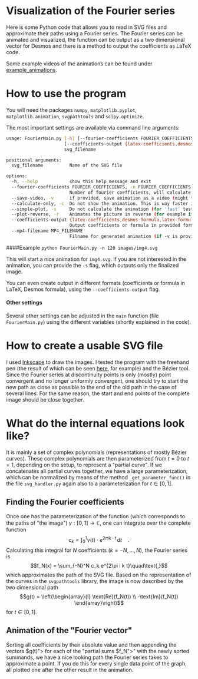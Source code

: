# Visualization of the Fourier series
Here is some Python code that allows you to read in SVG files and approximate their paths using a Fourier series. The Fourier series can be animated and visualized, the function can be output as a two dimensional vector for Desmos and there is a method to output the coefficients as LaTeX code.

Some example videos of the animations can be found under [example_animations](https://github.com/aliemen/Visualization-of-the-Fourier-series/tree/main/example_animations).

# How to use the program
You will need the packages `numpy`, `matplotlib.pyplot`, `matplotlib.animation`, `svgpathtools` and `scipy.optimize`. 

The most important settings are available via command line arguments:
```bash
usage: FourierMain.py [-h] [--fourier-coefficients FOURIER_COEFFICIENTS] [--save-video] [--calculate-only] [--simple-plot] [--plot-reverse]
                      [--coefficients-output {latex-coefficients,desmos-formula,latex-formula}] [--mp4-filename MP4_FILENAME]
                      svg_filename

positional arguments:
  svg_filename          Name of the SVG file

options:
  -h, --help            show this help message and exit
  --fourier-coefficients FOURIER_COEFFICIENTS, -n FOURIER_COEFFICIENTS
                        Number of fourier coefficients, will calculate from k=-N up to k=N.
  --save-video, -v      if provided, save animation as a video (might take some time)
  --calculate-only, -c  Do not show the animation. This is way faster if you just want for example the desmos equation
  --simple-plot, -s     Do not calculate the animation (for 'fast' testing)
  --plot-reverse, -r    Animates the picture in reverse (for example if you have a text)
  --coefficients-output {latex-coefficients,desmos-formula,latex-formula}
                        Output coefficients or formula in provided format to stdandard output. Can be privided multiple times.
  --mp4-filename MP4_FILENAME
                        Filname for generated animation (if -v is provided). Defaults to input filename with .mp4 appended.
```

####Example
`python FourierMain.py -n 120 images/img4.svg`

This will start a nice animation for `img4.svg`. If you are not interested in the animation, you can provide the `-s` flag, which outputs only the finalized image.

You can even create output in different formats (coefficients or formula in LaTeX, Desmos formula), using the `--coefficients-output` flag.

#### Other settings

Several other settings can be adjusted in the `main` function (file `FourierMain.py`) using the different variables (shortly explained in the code). 

# How to create a usable SVG file
I used [Inkscape](https://inkscape.org/de/) to draw the images. I tested the program with the freehand pen (the result of which can be seen [here](https://www.reddit.com/r/mathmemes/comments/rjvakh/merry_christmas_from_a_complex_fourier_series/), for example) and the Bézier tool. Since the Fourier series at discontinuity points is only (mostly) point convergent and no longer uniformly convergent, one should try to start the new path as close as possible to the end of the old path in the case of several lines. For the same reason, the start and end points of the complete image should be close together.

# What do the internal equations look like?
It is mainly a set of complex polynomials (representations of mostly Bézier curves). These complex polynomials are then parameterized from $t=0$ to $t=1$, depending on the setup, to represent a "partial curve". If we concatenates all partial curves together, we have a large parameterization, which can be normalized by means of the method `_get_parameter_func()` in the file `svg_handler.py` again also to a parameterization for $t\in [0, 1]$. 

## Finding the Fourier coefficients
Once one has the parameterization of the function (which corresponds to the paths of "the image") $\gamma : [0, 1] \rightarrow \mathbb{C}$, one can integrate over the complete function 
$$c_k = \int_0^1 \gamma(t) \cdot e^{2\pi i k \cdot t} \,\text{d}t \quad \text{.}$$ 
Calculating this integral for $N$ coefficients ($k = -N,..., N$), the Fourier series is 
$$f_N(x) = \sum_{-N}^N c_k e^{2\pi i k t}\quad\text{,}$$
which approximates the path of the SVG file. Based on the representation of the curves in the `svgpathtools` library, the image is now described by the two dimensional path 
$$g(t) = \left(\begin{array}{l} \text{Re}(f_N(t)) \\ -\text{Im}(f_N(t)) \end{array}\right)$$ for $t\in [0, 1]$.


## Animation of the "Fourier vector"
Sorting all coefficients by their absolute value and then appending the vectors $g(t)"> for each of the "partial sums $f_N">" with the newly sorted summands, we have a nice looking path the Fourier series takes to approximate a point. If you do this for every single data point of the graph, all plotted one after the other result in the animation. 
